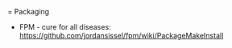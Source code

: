 = Packaging

- FPM - cure for all diseases: https://github.com/jordansissel/fpm/wiki/PackageMakeInstall
